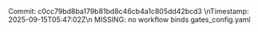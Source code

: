 Commit: c0cc79bd8ba179b81bd8c46cb4a1c805dd42bcd3
\nTimestamp: 2025-09-15T05:47:02Z\n
MISSING: no workflow binds gates_config.yaml
